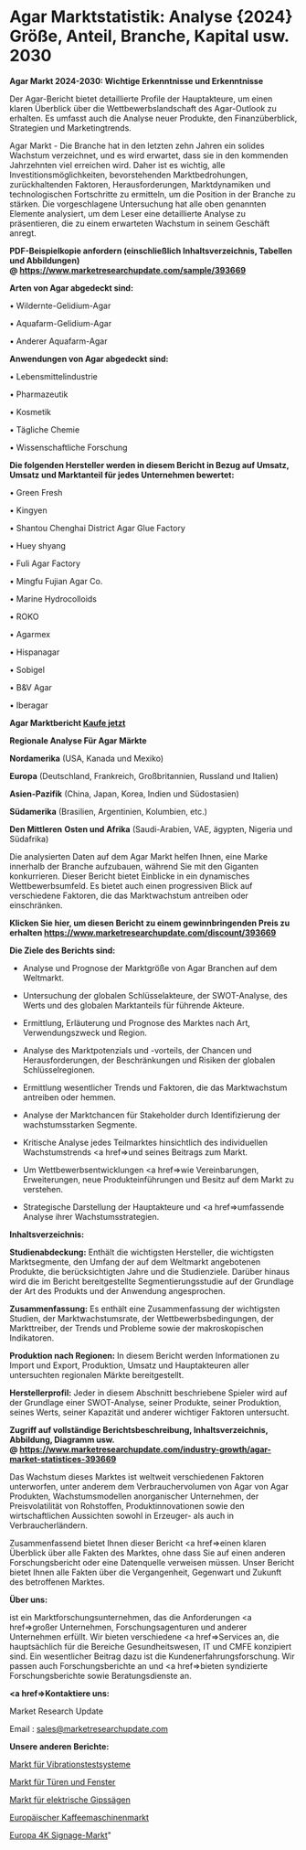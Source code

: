 # Agar Marktstatistik: Analyse {2024} Größe, Anteil, Branche, Kapital usw. 2030

<strong>Agar Markt 2024-2030: Wichtige Erkenntnisse und Erkenntnisse</strong>

Der Agar-Bericht bietet detaillierte Profile der Hauptakteure, um einen klaren Überblick über die Wettbewerbslandschaft des Agar-Outlook zu erhalten. Es umfasst auch die Analyse neuer Produkte, den Finanzüberblick, Strategien und Marketingtrends.

Agar Markt - Die Branche hat in den letzten zehn Jahren ein solides Wachstum verzeichnet, und es wird erwartet, dass sie in den kommenden Jahrzehnten viel erreichen wird. Daher ist es wichtig, alle Investitionsmöglichkeiten, bevorstehenden Marktbedrohungen, zurückhaltenden Faktoren, Herausforderungen, Marktdynamiken und technologischen Fortschritte zu ermitteln, um die Position in der Branche zu stärken. Die vorgeschlagene Untersuchung hat alle oben genannten Elemente analysiert, um dem Leser eine detaillierte Analyse zu präsentieren, die zu einem erwarteten Wachstum in seinem Geschäft anregt.

<strong><b>PDF-Beispielkopie anfordern (einschließlich Inhaltsverzeichnis, Tabellen und Abbildungen) @ </b></strong><strong><a href=https://www.marketresearchupdate.com/sample/393669><strong>https://www.marketresearchupdate.com/sample/393669</u></a></strong></strong>

<strong>Arten von Agar abgedeckt sind:</strong>

• Wildernte-Gelidium-Agar

• Aquafarm-Gelidium-Agar

• Anderer Aquafarm-Agar

<strong>Anwendungen von Agar abgedeckt sind:</strong>

• Lebensmittelindustrie

• Pharmazeutik

• Kosmetik

• Tägliche Chemie

• Wissenschaftliche Forschung

<strong>Die folgenden Hersteller werden in diesem Bericht in Bezug auf Umsatz, Umsatz und Marktanteil für jedes Unternehmen bewertet:</strong>

• Green Fresh

• Kingyen

• Shantou Chenghai District Agar Glue Factory

• Huey shyang

• Fuli Agar Factory

• Mingfu Fujian Agar Co.

• Marine Hydrocolloids

• ROKO

• Agarmex

• Hispanagar

• Sobigel

• B&V Agar

• Iberagar

<strong>Agar Marktbericht <a href=https://www.marketresearchupdate.com/buynow/393669>Kaufe jetzt</a></strong>

<strong>Regionale Analyse Für Agar Märkte</strong>

<strong>Nordamerika</strong> (USA, Kanada und Mexiko)

<strong>Europa</strong> (Deutschland, Frankreich, Großbritannien, Russland und Italien)

<strong>Asien-Pazifik</strong> (China, Japan, Korea, Indien und Südostasien)

<strong>Südamerika</strong> (Brasilien, Argentinien, Kolumbien, etc.)

<strong>Den Mittleren</strong> <strong>Osten und Afrika</strong> (Saudi-Arabien, VAE, ägypten, Nigeria und Südafrika)

Die analysierten Daten auf dem Agar Markt helfen Ihnen, eine Marke innerhalb der Branche aufzubauen, während Sie mit den Giganten konkurrieren. Dieser Bericht bietet Einblicke in ein dynamisches Wettbewerbsumfeld. Es bietet auch einen progressiven Blick auf verschiedene Faktoren, die das Marktwachstum antreiben oder einschränken.

<strong>Klicken Sie hier, um diesen Bericht zu einem gewinnbringenden Preis zu erhalten
</strong><strong><a href=https://www.marketresearchupdate.com/discount/393669>https://www.marketresearchupdate.com/discount/393669</b></u></strong></a>

<strong>Die Ziele des Berichts sind:</strong>

- Analyse und Prognose der Marktgröße von Agar Branchen auf dem Weltmarkt.

- Untersuchung der globalen Schlüsselakteure, der SWOT-Analyse, des Werts und des globalen Marktanteils für führende Akteure.

- Ermittlung, Erläuterung und Prognose des Marktes nach Art, Verwendungszweck und Region.

- Analyse des Marktpotenzials und -vorteils, der Chancen und Herausforderungen, der Beschränkungen und Risiken der globalen Schlüsselregionen.

- Ermittlung wesentlicher Trends und Faktoren, die das Marktwachstum antreiben oder hemmen.

- Analyse der Marktchancen für Stakeholder durch Identifizierung der wachstumsstarken Segmente.

- Kritische Analyse jedes Teilmarktes hinsichtlich des individuellen Wachstumstrends <a href=>und</a> seines Beitrags zum Markt.

- Um Wettbewerbsentwicklungen <a href=>wie</a> Vereinbarungen, Erweiterungen, neue Produkteinführungen und Besitz auf dem Markt zu verstehen.

- Strategische Darstellung der Hauptakteure und <a href=>umfas</a>sende Analyse ihrer Wachstumsstrategien.

<strong>Inhaltsverzeichnis:</strong>

<strong>Studienabdeckung:</strong> Enthält die wichtigsten Hersteller, die wichtigsten Marktsegmente, den Umfang der auf dem Weltmarkt angebotenen Produkte, die berücksichtigten Jahre und die Studienziele. Darüber hinaus wird die im Bericht bereitgestellte Segmentierungsstudie auf der Grundlage der Art des Produkts und der Anwendung angesprochen.

<strong>Zusammenfassung:</strong> Es enthält eine Zusammenfassung der wichtigsten Studien, der Marktwachstumsrate, der Wettbewerbsbedingungen, der Markttreiber, der Trends und Probleme sowie der makroskopischen Indikatoren.

<strong>Produktion nach Regionen:</strong> In diesem Bericht werden Informationen zu Import und Export, Produktion, Umsatz und Hauptakteuren aller untersuchten regionalen Märkte bereitgestellt.

<strong>Herstellerprofil:</strong> Jeder in diesem Abschnitt beschriebene Spieler wird auf der Grundlage einer SWOT-Analyse, seiner Produkte, seiner Produktion, seines Werts, seiner Kapazität und anderer wichtiger Faktoren untersucht.

<strong><b>Zugriff auf vollständige Berichtsbeschreibung, Inhaltsverzeichnis, Abbildung, Diagramm usw. @ </b></strong><strong><a href=https://www.marketresearchupdate.com/industry-growth/agar-market-statistices-393669>https://www.marketresearchupdate.com/industry-growth/agar-market-statistices-393669</a></strong>

Das Wachstum dieses Marktes ist weltweit verschiedenen Faktoren unterworfen, unter anderem dem Verbrauchervolumen von Agar von Agar Produkten, Wachstumsmodellen anorganischer Unternehmen, der Preisvolatilität von Rohstoffen, Produktinnovationen sowie den wirtschaftlichen Aussichten sowohl in Erzeuger- als auch in Verbraucherländern.

Zusammenfassend bietet Ihnen dieser Bericht <a href=>einen</a> klaren Überblick über alle Fakten des Marktes, ohne dass Sie auf einen anderen Forschungsbericht oder eine Datenquelle verweisen müssen. Unser Bericht bietet Ihnen alle Fakten über die Vergangenheit, Gegenwart und Zukunft des betroffenen Marktes.

<strong>Über uns:</strong>

 ist ein Marktforschungsunternehmen, das die Anforderungen <a href=>großer</a> Unternehmen, Forschungsagenturen und anderer Unternehmen erfüllt. Wir bieten verschiedene <a href=>Services</a> an, die hauptsächlich für die Bereiche Gesundheitswesen, IT und CMFE konzipiert sind. Ein wesentlicher Beitrag dazu ist die Kundenerfahrungsforschung. Wir passen auch Forschungsberichte an und <a href=>bieten</a> syndizierte Forschungsberichte sowie Beratungsdienste an.

<strong><a href=>Kontaktiere uns:</a></strong>

Market Research Update

Email : sales@marketresearchupdate.com

<strong>Unsere anderen Berichte:</strong>

<a href=https://www.linkedin.com/pulse/vibration-test-systems-market-2023-size-growth>Markt für Vibrationstestsysteme</a>

<a href=https://www.linkedin.com/pulse/doors-windows-market-size-industry-growth-factors-applications>Markt für Türen und Fenster</a>

<a href=https://www.linkedin.com/pulse/electric-plaster-saws-market-size-share-outlook-growth>Markt für elektrische Gipssägen</a>

<a href=https://www.linkedin.com/pulse/europe-coffee-machine-market-size-share-trend>Europäischer Kaffeemaschinenmarkt</a>

<a href=https://www.linkedin.com/pulse/europe-4k-signage-market-2023-2030-coverage-overview>Europa 4K Signage-Markt</a>"
